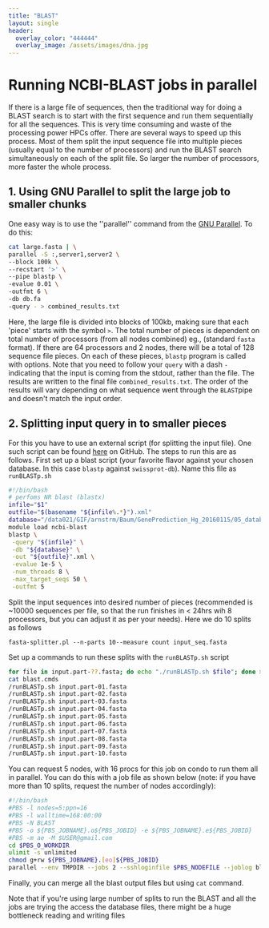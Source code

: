 ```yaml
---
title: "BLAST"
layout: single
header:
  overlay_color: "444444"
  overlay_image: /assets/images/dna.jpg
---
```


# Running NCBI-BLAST jobs in parallel
If there is a large file of sequences, then the traditional way for doing a BLAST search is to start with the first sequence and run them sequentially for all the sequences. This is very time consuming and waste of the processing power HPCs offer. There are several ways to speed up this process. Most of them split the input sequence file into multiple pieces (usually equal to the number of processors) and run the BLAST search simultaneously on each of the split file. So larger the number of processors, more faster the whole process.
## 1. Using GNU Parallel to split the large job to smaller chunks
One easy way is to use the ''parallel'' command from the [GNU Parallel](http://www.gnu.org/software/parallel).
To do this:
```bash
cat large.fasta | \
parallel -S :,server1,server2 \
--block 100k \
--recstart '>' \
--pipe blastp \
-evalue 0.01 \
-outfmt 6 \
-db db.fa
-query - > combined_results.txt
```

Here, the large file is divided into blocks of 100kb, making sure that each 'piece' starts with the symbol `>`. The total number of pieces is dependent on total number of processors (from all nodes combined) eg., (standard `fasta` format). If there are 64 processors and 2 nodes, there will be a total of 128 sequence file pieces. On each of these pieces, `blastp` program is called with options. Note that you need to follow your `query` with a dash `-` indicating that the input is coming from the stdout, rather than the file. The results are written to the final file `combined_results.txt`. The order of the results will vary depending on what sequence went through the `BLAST`pipe and doesn't match the input order.
## 2. Splitting input query in to smaller pieces

For this you have to use an external script (for splitting the input file). One such script can be found [here](https://github.com/ISUgenomics/common_scripts/blob/master/fasta-splitter.pl) on GitHub. The steps to run this are as follows. First set up a blast script (your favorite flavor against your chosen database. In this case `blastp` against `swissprot-db`). Name this file as ` runBLASTp.sh`
```bash
#!/bin/bash
# perfoms NR blast (blastx)
infile="$1"
outfile="$(basename "${infile%.*}").xml"
database="/data021/GIF/arnstrm/Baum/GenePrediction_Hg_20160115/05_databases/swissprot/uniprot_sprot"
module load ncbi-blast
blastp \
 -query "${infile}" \
 -db "${database}" \
 -out "${outfile}".xml \
 -evalue 1e-5 \
 -num_threads 8 \
 -max_target_seqs 50 \
 -outfmt 5
```
Split the input sequences into desired number of pieces (recommended is ~10000 sequences per file, so that the run finishes in < 24hrs wih 8 processors, but you can adjust it as per your needs). Here we do 10 splits as follows
```
fasta-splitter.pl --n-parts 10--measure count input_seq.fasta
```

Set up a commands to run these splits with the `runBLASTp.sh` script

```bash
for file in input.part-??.fasta; do echo "./runBLASTp.sh $file"; done >> blast.cmds
cat blast.cmds
/runBLASTp.sh input.part-01.fasta
/runBLASTp.sh input.part-02.fasta
/runBLASTp.sh input.part-03.fasta
/runBLASTp.sh input.part-04.fasta
/runBLASTp.sh input.part-05.fasta
/runBLASTp.sh input.part-06.fasta
/runBLASTp.sh input.part-07.fasta
/runBLASTp.sh input.part-08.fasta
/runBLASTp.sh input.part-09.fasta
/runBLASTp.sh input.part-10.fasta
```
You can request 5 nodes, with 16 procs for this job on condo to run them all in parallel. You can do this with a job file as shown below (note: if you have more than 10 splits, request the number of nodes accordingly):
```bash
#!/bin/bash
#PBS -l nodes=5:ppn=16
#PBS -l walltime=168:00:00
#PBS -N BLAST
#PBS -o ${PBS_JOBNAME}.o${PBS_JOBID} -e ${PBS_JOBNAME}.e${PBS_JOBID}
#PBS -m ae -M $USER@gmail.com
cd $PBS_O_WORKDIR
ulimit -s unlimited
chmod g+rw ${PBS_JOBNAME}.[eo]${PBS_JOBID}
parallel --env TMPDIR --jobs 2 --sshloginfile $PBS_NODEFILE --joblog blast_progress.log --workdir $PWD < blast.cmds
```

 Finally, you can merge all the blast output files but using `cat` command.

 Note that if you're using large number of splits to run the BLAST and all the jobs are trying the access the database files, there might be a huge bottleneck reading and writing files
